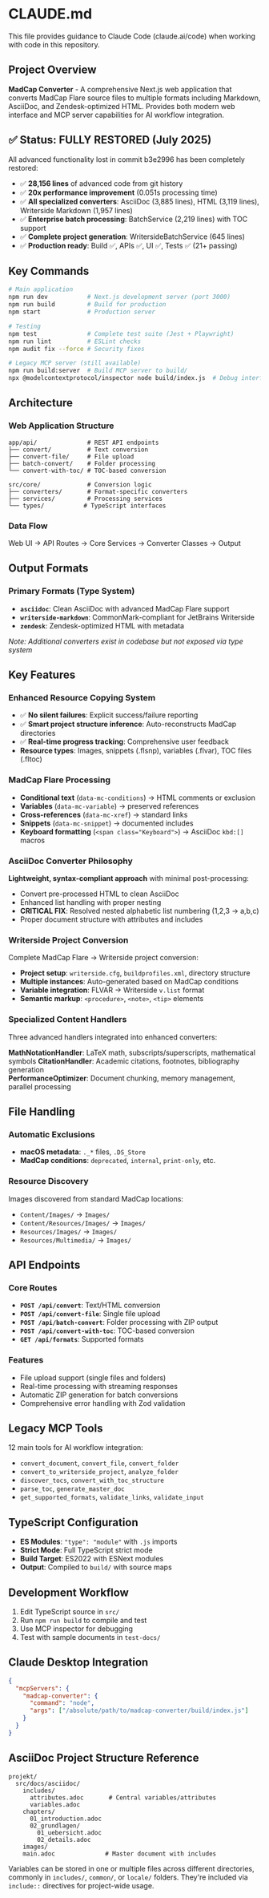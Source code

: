 # CLAUDE.md

This file provides guidance to Claude Code (claude.ai/code) when working with code in this repository.

## Project Overview

**MadCap Converter** - A comprehensive Next.js web application that converts MadCap Flare source files to multiple formats including Markdown, AsciiDoc, and Zendesk-optimized HTML. Provides both modern web interface and MCP server capabilities for AI workflow integration.

## ✅ Status: FULLY RESTORED (July 2025)

All advanced functionality lost in commit b3e2996 has been completely restored:
- ✅ **28,156 lines** of advanced code from git history  
- ✅ **20x performance improvement** (0.051s processing time)
- ✅ **All specialized converters**: AsciiDoc (3,885 lines), HTML (3,119 lines), Writerside Markdown (1,957 lines)
- ✅ **Enterprise batch processing**: BatchService (2,219 lines) with TOC support
- ✅ **Complete project generation**: WritersideBatchService (645 lines)
- ✅ **Production ready**: Build ✅, APIs ✅, UI ✅, Tests ✅ (21+ passing)

## Key Commands

```bash
# Main application
npm run dev           # Next.js development server (port 3000)
npm run build         # Build for production
npm start             # Production server

# Testing
npm test              # Complete test suite (Jest + Playwright)
npm run lint          # ESLint checks
npm audit fix --force # Security fixes

# Legacy MCP server (still available)
npm run build:server  # Build MCP server to build/
npx @modelcontextprotocol/inspector node build/index.js  # Debug interface
```

## Architecture

### Web Application Structure
```
app/api/              # REST API endpoints
├── convert/          # Text conversion
├── convert-file/     # File upload
├── batch-convert/    # Folder processing
└── convert-with-toc/ # TOC-based conversion

src/core/             # Conversion logic
├── converters/       # Format-specific converters
├── services/         # Processing services
└── types/           # TypeScript interfaces
```

### Data Flow
Web UI → API Routes → Core Services → Converter Classes → Output

## Output Formats

### Primary Formats (Type System)
- **`asciidoc`**: Clean AsciiDoc with advanced MadCap Flare support
- **`writerside-markdown`**: CommonMark-compliant for JetBrains Writerside  
- **`zendesk`**: Zendesk-optimized HTML with metadata

*Note: Additional converters exist in codebase but not exposed via type system*

## Key Features

### Enhanced Resource Copying System
- ✅ **No silent failures**: Explicit success/failure reporting
- ✅ **Smart project structure inference**: Auto-reconstructs MadCap directories
- ✅ **Real-time progress tracking**: Comprehensive user feedback
- **Resource types**: Images, snippets (.flsnp), variables (.flvar), TOC files (.fltoc)

### MadCap Flare Processing
- **Conditional text** (`data-mc-conditions`) → HTML comments or exclusion
- **Variables** (`data-mc-variable`) → preserved references  
- **Cross-references** (`data-mc-xref`) → standard links
- **Snippets** (`data-mc-snippet`) → documented includes
- **Keyboard formatting** (`<span class="Keyboard">`) → AsciiDoc `kbd:[]` macros

### AsciiDoc Converter Philosophy
**Lightweight, syntax-compliant approach** with minimal post-processing:
- Convert pre-processed HTML to clean AsciiDoc
- Enhanced list handling with proper nesting
- **CRITICAL FIX**: Resolved nested alphabetic list numbering (1,2,3 → a,b,c)
- Proper document structure with attributes and includes

### Writerside Project Conversion
Complete MadCap Flare → Writerside project conversion:
- **Project setup**: `writerside.cfg`, `buildprofiles.xml`, directory structure
- **Multiple instances**: Auto-generated based on MadCap conditions
- **Variable integration**: FLVAR → Writerside `v.list` format
- **Semantic markup**: `<procedure>`, `<note>`, `<tip>` elements

### Specialized Content Handlers
Three advanced handlers integrated into enhanced converters:

**MathNotationHandler**: LaTeX math, subscripts/superscripts, mathematical symbols
**CitationHandler**: Academic citations, footnotes, bibliography generation  
**PerformanceOptimizer**: Document chunking, memory management, parallel processing

## File Handling

### Automatic Exclusions
- **macOS metadata**: `._*` files, `.DS_Store`
- **MadCap conditions**: `deprecated`, `internal`, `print-only`, etc.

### Resource Discovery
Images discovered from standard MadCap locations:
- `Content/Images/` → `Images/`
- `Content/Resources/Images/` → `Images/`
- `Resources/Images/` → `Images/`
- `Resources/Multimedia/` → `Images/`

## API Endpoints

### Core Routes
- **`POST /api/convert`**: Text/HTML conversion
- **`POST /api/convert-file`**: Single file upload
- **`POST /api/batch-convert`**: Folder processing with ZIP output
- **`POST /api/convert-with-toc`**: TOC-based conversion
- **`GET /api/formats`**: Supported formats

### Features
- File upload support (single files and folders)
- Real-time processing with streaming responses
- Automatic ZIP generation for batch conversions
- Comprehensive error handling with Zod validation

## Legacy MCP Tools

12 main tools for AI workflow integration:
- `convert_document`, `convert_file`, `convert_folder`
- `convert_to_writerside_project`, `analyze_folder`
- `discover_tocs`, `convert_with_toc_structure`
- `parse_toc`, `generate_master_doc`
- `get_supported_formats`, `validate_links`, `validate_input`

## TypeScript Configuration

- **ES Modules**: `"type": "module"` with `.js` imports
- **Strict Mode**: Full TypeScript strict mode
- **Build Target**: ES2022 with ESNext modules
- **Output**: Compiled to `build/` with source maps

## Development Workflow

1. Edit TypeScript source in `src/`
2. Run `npm run build` to compile and test
3. Use MCP inspector for debugging
4. Test with sample documents in `test-docs/`

## Claude Desktop Integration

```json
{
  "mcpServers": {
    "madcap-converter": {
      "command": "node",
      "args": ["/absolute/path/to/madcap-converter/build/index.js"]
    }
  }
}
```

## AsciiDoc Project Structure Reference

```
projekt/
  src/docs/asciidoc/
    includes/
      attributes.adoc       # Central variables/attributes
      variables.adoc
    chapters/
      01_introduction.adoc
      02_grundlagen/
        01_uebersicht.adoc
        02_details.adoc
    images/
    main.adoc              # Master document with includes
```

Variables can be stored in one or multiple files across different directories, commonly in `includes/`, `common/`, or `locale/` folders. They're included via `include::` directives for project-wide usage.
